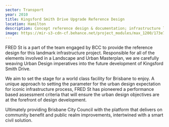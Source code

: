 ```yaml
---
sector: Transport
year: 2010
title: Kingsford Smith Drive Upgrade Reference Design
location: Hamilton
description: Concept reference design & documentation; infrastructure landscape / urban design masterplanning; site analysis & SWTC development
image: https://mir-s3-cdn-cf.behance.net/project_modules/max_1200/173e7b35587347.578640ffeaff5.jpg
---
```


FRED St is a part of the team engaged by BCC to provide the reference design for this landmark infrastructure project. Responsible for all of the elements involved in a Landscape and Urban Masterplan, we are carefully weaving Urban Design imperatives into the future development of Kingsford Smith Drive.

We aim to set the stage for a world class facility for Brisbane to enjoy. A unique approach to setting the parameter for the urban design expectation for iconic infrastructure process, FRED St has pioneered a performance based assessment criteria that will ensure the urban design objectives are at the forefront of design development.

Ultimately providing Brisbane City Council with the platform that delivers on community benefit and public realm improvements, intertwined with a smart civil solution.

